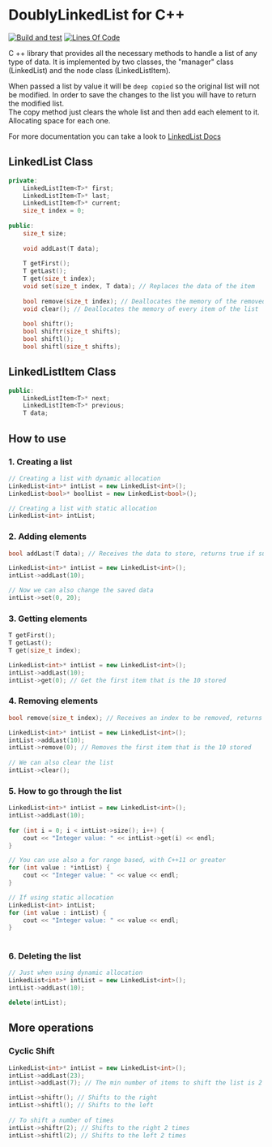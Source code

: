 # DoublyLinkedList for C++
[![Build and test](https://github.com/FreddyJS/LinkedList_CPP/actions/workflows/cmake.yml/badge.svg)](https://github.com/FreddyJS/LinkedList_CPP/actions/workflows/cmake.yml)
[![Lines Of Code](https://img.shields.io/tokei/lines/github/FreddyJS/LinkedList_CPP?label=Total%20lines)](https://github.com/FreddyJS/LinkedList_CPP)  

C ++ library that provides all the necessary methods to handle a list of any type of data. It is implemented by two classes, the "manager" class (LinkedList) and the node class (LinkedListItem).

When passed a list by value it will be `deep copied` so the original list will not be modified. In order to save the changes to the list you will have to return the modified list.  
The copy method just clears the whole list and then add each element to it. Allocating space for each one.  

For more documentation you can take a look to [LinkedList Docs](https://freddyjs.github.io/LinkedList_CPP/)  

## LinkedList Class
```c++
private:
    LinkedListItem<T>* first;
    LinkedListItem<T>* last;
    LinkedListItem<T>* current;
    size_t index = 0;
    
public:
    size_t size;
    
    void addLast(T data);
    
    T getFirst();
    T getLast();
    T get(size_t index);
    void set(size_t index, T data); // Replaces the data of the item
    
    bool remove(size_t index); // Deallocates the memory of the removed item
    void clear(); // Deallocates the memory of every item of the list
    
    bool shiftr();
    bool shiftr(size_t shifts);
    bool shiftl();
    bool shiftl(size_t shifts);
```

## LinkedListItem Class
```c++
public:
    LinkedListItem<T>* next;
    LinkedListItem<T>* previous;
    T data;

```

## How to use

### 1. Creating a list
```c++
// Creating a list with dynamic allocation
LinkedList<int>* intList = new LinkedList<int>();
LinkedList<bool>* boolList = new LinkedList<bool>();

// Creating a list with static allocation
LinkedList<int> intList;
```
### 2. Adding elements
```c++
bool addLast(T data); // Receives the data to store, returns true if success

LinkedList<int>* intList = new LinkedList<int>();
intList->addLast(10);

// Now we can also change the saved data
intList->set(0, 20);
```
### 3. Getting elements
```c++
T getFirst();
T getLast();
T get(size_t index);

LinkedList<int>* intList = new LinkedList<int>();
intList->addLast(10);
intList->get(0); // Get the first item that is the 10 stored
```
### 4. Removing elements
```c++
bool remove(size_t index); // Receives an index to be removed, returns true if success

LinkedList<int>* intList = new LinkedList<int>();
intList->addLast(10);
intList->remove(0); // Removes the first item that is the 10 stored
    
// We can also clear the list
intList->clear();
```
### 5. How to go through the list
```c++
LinkedList<int>* intList = new LinkedList<int>();
intList->addLast(10);
    
for (int i = 0; i < intList->size(); i++) {
    cout << "Integer value: " << intList->get(i) << endl;
}

// You can use also a for range based, with C++11 or greater
for (int value : *intList) {
    cout << "Integer value: " << value << endl;
}

// If using static allocation
LinkedList<int> intList;
for (int value : intList) {
    cout << "Integer value: " << value << endl;
}
   
```
### 6. Deleting the list
```c++
// Just when using dynamic allocation
LinkedList<int>* intList = new LinkedList<int>();
intList->addLast(10);

delete(intList);
```
## More operations
###  Cyclic Shift
```c++
LinkedList<int>* intList = new LinkedList<int>();
intList->addLast(23);
intList->addLast(7); // The min number of items to shift the list is 2 

intList->shiftr(); // Shifts to the right
intList->shiftl(); // Shifts to the left
    
// To shift a number of times
intList->shiftr(2); // Shifts to the right 2 times
intList->shiftl(2); // Shifts to the left 2 times
```
